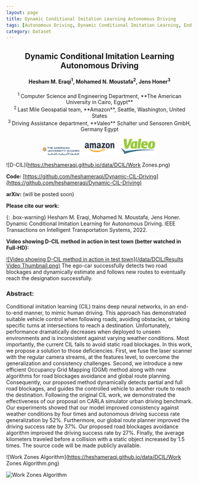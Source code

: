 ```yaml
---
layout: page
title: Dynamic Conditional Imitation Learning Autonomous Driving
tags: [Autonomous Driving, Dynamic Conditional Imitation Learning, End-to-end Learning]
category: Dataset
---
```


<h2 style="text-align: center;"><strong>Dynamic Conditional Imitation Learning Autonomous Driving</strong></h2>
<h4 style="text-align: center;"><strong>Hesham M. Eraqi<sup>1</sup>, Mohamed N. Moustafa<sup>2</sup>, Jens Honer<sup>3</sup></strong></h4>
<p style="text-align: center;"><sup>1 </sup>Computer Science and Engineering Department, **The American University in Cairo, Egypt**<br /> <sup>2 </sup>Last Mile Geospatial team, **Amazon**, Seattle, Washington, United States<br /> <sup>3 </sup> Driving Assistance department, **Valeo** Schalter und Sensoren GmbH, Germany Egypt<br /></p>
<div class="row" style="width:500; margin:0 auto;" align="center"> 
  <div class="column">
    <img src="/data/DCIL/AUC.jpg" width="100" />
	<img src="/data/DCIL/Amazon.png" width="100" />
	<img src="/data/DCIL/Valeo.png" width="100" />
  </div>
</div>

![D-CIL](https://heshameraqi.github.io/data/DCIL/Work Zones.png)

**Code:** [https://github.com/heshameraqi/Dynamic-CIL-Driving](https://github.com/heshameraqi/Dynamic-CIL-Driving)

**arXiv:** (will be posted soon)

**Please cite our work:**

{: .box-warning}
Hesham M. Eraqi, Mohamed N. Moustafa, Jens Honer. Dynamic Conditional Imitation Learning for Autonomous Driving. IEEE Transactions on Intelligent Transportation Systems, 2022.

**Video showing D-CIL method in action in test town (better watched in Full-HD):**

[![Video showing D-CIL method in action in test town](/data/DCIL/Results Video Thumbnail.png)](https://www.youtube.com/watch?v=KHjbZzBhygI)
The ego-car successfully detects two road blockages and dynamically estimate and follows new routes to eventually reach the designation successfully.

### Abstract:

Conditional imitation learning (CIL) trains deep neural networks, in an end-to-end manner, to mimic human driving. This approach has demonstrated suitable vehicle control when following roads, avoiding obstacles, or taking specific turns at intersections to reach a destination. Unfortunately, performance dramatically decreases when deployed to unseen environments and is inconsistent against varying weather conditions. Most importantly, the current CIL fails to avoid static road blockages. In this work, we propose a solution to those deficiencies. First, we fuse the laser scanner with the regular camera streams, at the features level, to overcome the generalization and consistency challenges. Second, we introduce a new efficient Occupancy Grid Mapping (OGM) method along with new algorithms for road blockages avoidance and global route planning. Consequently, our proposed method dynamically detects partial and full road blockages, and guides the controlled vehicle to another route to reach the destination. Following the original CIL work, we demonstrated the effectiveness of our proposal on CARLA simulator urban driving benchmark. Our experiments showed that our model improved consistency against weather conditions by four times and autonomous driving success rate generalization by 52%. Furthermore, our global route planner improved the driving success rate by 37%. Our proposed road blockages avoidance algorithm improved the driving success rate by 27%. Finally, the average kilometers traveled before a collision with a static object increased by 1.5 times. The source code will be made publicly available.

![Work Zones Algorithm](https://heshameraqi.github.io/data/DCIL/Work Zones Algorithm.png)

![Work Zones Algorithm](https://heshameraqi.github.io/data/DCIL/DCIL-Network.png)